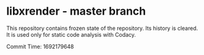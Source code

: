 # libxrender - master branch

This repository contains frozen state of the repository.
Its history is cleared. It is used only for static code
analysis with Codacy.

Commit Time: 1692179648